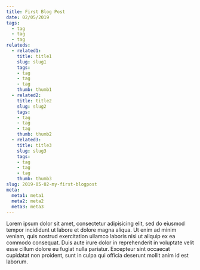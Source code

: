 ```yaml
---
title: First Blog Post
date: 02/05/2019
tags:
  - tag
  - tag
  - tag
relateds:
  - related1:
    title: title1
    slug: slug1
    tags:
    - tag
    - tag
    - tag
    thumb: thumb1
  - related2:
    title: title2
    slug: slug2
    tags:
    - tag
    - tag
    - tag
    thumb: thumb2
  - related3:
    title: title3
    slug: slug3
    tags:
    - tag
    - tag
    - tag
    thumb: thumb3
slug: 2019-05-02-my-first-blogpost
meta:
  meta1: meta1
  meta2: meta2
  meta3: meta3
---
```


Lorem ipsum dolor sit amet, consectetur adipisicing elit, sed do eiusmod tempor incididunt ut labore et dolore magna aliqua. Ut enim ad minim veniam, quis nostrud exercitation ullamco laboris nisi ut aliquip ex ea commodo consequat. Duis aute irure dolor in reprehenderit in voluptate velit esse cillum dolore eu fugiat nulla pariatur. Excepteur sint occaecat cupidatat non proident, sunt in culpa qui officia deserunt mollit anim id est laborum.
